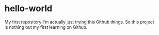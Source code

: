 # hello-world
My first repository
I'm actually just trying this Github things.
So this project is nothing but my first learning on Github.
